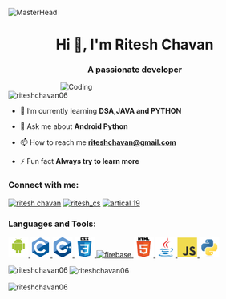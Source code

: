 ![MasterHead]([https://mir-s3-cdn-cf.behance.net/project_modules/fs/54b6c068097599.5b50bca476b9b.gif](https://media.licdn.com/dms/image/C4E12AQFJimUSTnwveQ/article-cover_image-shrink_600_2000/0/1630496407547?e=2147483647&v=beta&t=gDkf8noaAvHmzwBLONSyRRvXTTbroVKtpcZ39PbSy_E))
<h1 align="center">Hi 👋, I'm Ritesh Chavan</h1>
<h3 align="center">A passionate developer</h3>
<img align="right" alt="Coding" width="400" src="https://miro.medium.com/v2/resize:fit:1358/1*VMmvImch6VU5pc2VktY1uw.gif">

<p align="left"> <img src="https://komarev.com/ghpvc/?username=riteshchavan06&label=Profile%20views&color=0e75b6&style=flat" alt="riteshchavan06" /> </p>


- 🌱 I’m currently learning **DSA,JAVA and PYTHON**

- 💬 Ask me about **Android Python**

- 📫 How to reach me **riteshchavan@gmail.com**

- ⚡ Fun fact **Always try to learn more**

<h3 align="left">Connect with me:</h3>
<p align="left">
<a href="https://linkedin.com/in/ritesh chavan" target="blank"><img align="center" src="https://raw.githubusercontent.com/rahuldkjain/github-profile-readme-generator/master/src/images/icons/Social/linked-in-alt.svg" alt="ritesh chavan" height="30" width="40" /></a>
<a href="https://instagram.com/ritesh_cs" target="blank"><img align="center" src="https://raw.githubusercontent.com/rahuldkjain/github-profile-readme-generator/master/src/images/icons/Social/instagram.svg" alt="ritesh_cs" height="30" width="40" /></a>
<a href="https://www.youtube.com/c/artical 19" target="blank"><img align="center" src="https://raw.githubusercontent.com/rahuldkjain/github-profile-readme-generator/master/src/images/icons/Social/youtube.svg" alt="artical 19" height="30" width="40" /></a>
</p>

<h3 align="left">Languages and Tools:</h3>
<p align="left"> <a href="https://developer.android.com" target="_blank" rel="noreferrer"> <img src="https://raw.githubusercontent.com/devicons/devicon/master/icons/android/android-original-wordmark.svg" alt="android" width="40" height="40"/> </a> <a href="https://www.cprogramming.com/" target="_blank" rel="noreferrer"> <img src="https://raw.githubusercontent.com/devicons/devicon/master/icons/c/c-original.svg" alt="c" width="40" height="40"/> </a> <a href="https://www.w3schools.com/cpp/" target="_blank" rel="noreferrer"> <img src="https://raw.githubusercontent.com/devicons/devicon/master/icons/cplusplus/cplusplus-original.svg" alt="cplusplus" width="40" height="40"/> </a> <a href="https://www.w3schools.com/css/" target="_blank" rel="noreferrer"> <img src="https://raw.githubusercontent.com/devicons/devicon/master/icons/css3/css3-original-wordmark.svg" alt="css3" width="40" height="40"/> </a> <a href="https://firebase.google.com/" target="_blank" rel="noreferrer"> <img src="https://www.vectorlogo.zone/logos/firebase/firebase-icon.svg" alt="firebase" width="40" height="40"/> </a> <a href="https://www.w3.org/html/" target="_blank" rel="noreferrer"> <img src="https://raw.githubusercontent.com/devicons/devicon/master/icons/html5/html5-original-wordmark.svg" alt="html5" width="40" height="40"/> </a> <a href="https://www.java.com" target="_blank" rel="noreferrer"> <img src="https://raw.githubusercontent.com/devicons/devicon/master/icons/java/java-original.svg" alt="java" width="40" height="40"/> </a> <a href="https://developer.mozilla.org/en-US/docs/Web/JavaScript" target="_blank" rel="noreferrer"> <img src="https://raw.githubusercontent.com/devicons/devicon/master/icons/javascript/javascript-original.svg" alt="javascript" width="40" height="40"/> </a> <a href="https://www.python.org" target="_blank" rel="noreferrer"> <img src="https://raw.githubusercontent.com/devicons/devicon/master/icons/python/python-original.svg" alt="python" width="40" height="40"/> </a> </p>

<p><img align="left" src="https://github-readme-stats.vercel.app/api/top-langs?username=riteshchavan06&show_icons=true&locale=en&layout=compact" alt="riteshchavan06" /></p>

<p>&nbsp;<img align="center" src="https://github-readme-stats.vercel.app/api?username=riteshchavan06&show_icons=true&locale=en" alt="riteshchavan06" /></p>

<p><img align="center" src="https://github-readme-streak-stats.herokuapp.com/?user=riteshchavan06&" alt="riteshchavan06" /></p>
